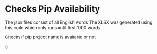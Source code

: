 # Checks Pip Availability 

The json files consist of all English words 
The XLSX was generated using this code which only runs until first 1000 words


Checks if pip project name is available or not 

:)
